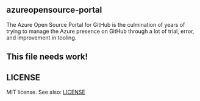 ## azureopensource-portal

The Azure Open Source Portal for GitHub is the culmination of years of trying to manage the 
Azure presence on GitHub through a lot of trial, error, and improvement in tooling.

## This file needs work!

## LICENSE

MIT license. See also: [LICENSE](LICENSE)
